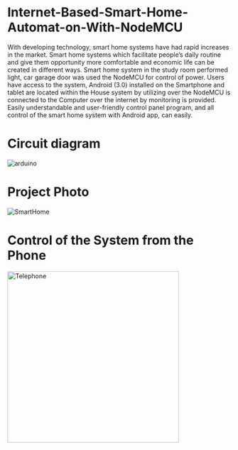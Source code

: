 # Internet-Based-Smart-Home-Automat-on-With-NodeMCU
With developing technology, smart home systems have had rapid increases in the market. Smart home systems which facilitate people’s daily routine and give them opportunity more comfortable and economic life can be created in different ways. Smart home system in the study room performed light, car garage door was used the NodeMCU for control of power. Users have access to the system, Android (3.0) installed on the Smartphone and tablet are located within the House system by utilizing over the NodeMCU is connected to the Computer over the internet by monitoring is provided. Easily understandable and user-friendly control panel program, and all control of the smart home system with Android app, can easily. 
# Circuit diagram

![arduino](https://user-images.githubusercontent.com/37586770/99426907-c7ea3880-2915-11eb-956b-7f1fdb5b3fc6.png)

# Project Photo

![SmartHome](https://user-images.githubusercontent.com/37586770/99427102-097ae380-2916-11eb-86f2-16ba3c883c2f.jpg)


# Control of the System from the Phone

<img width="386" alt="Telephone" src="https://user-images.githubusercontent.com/37586770/99427570-a178cd00-2916-11eb-91f7-7d92551b30e6.PNG">
